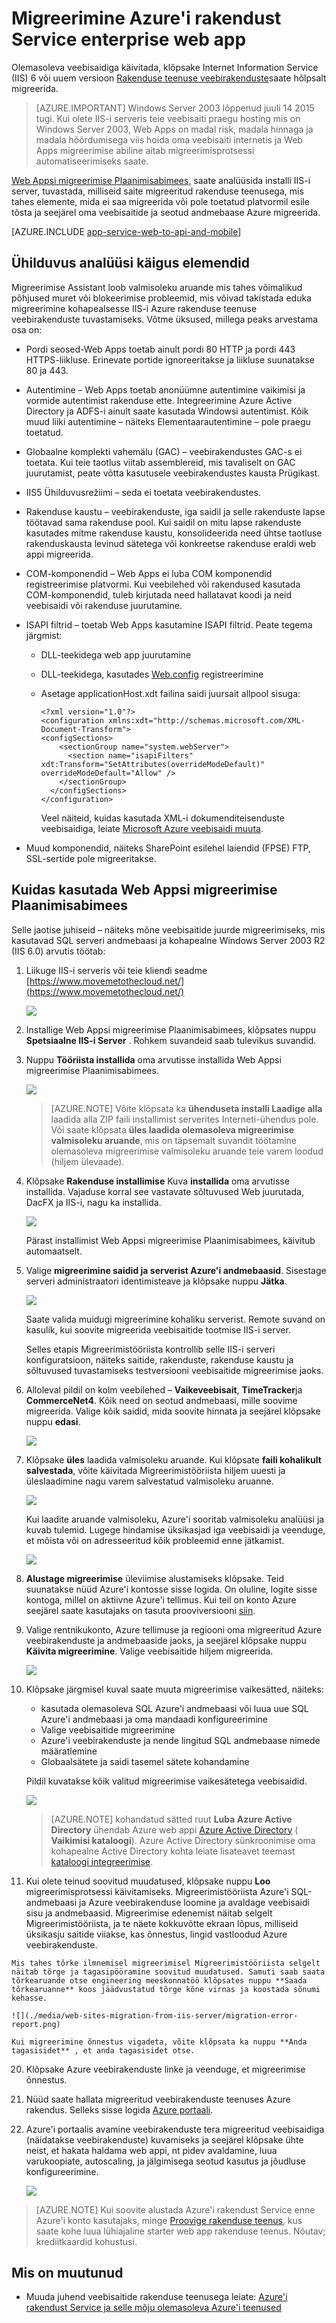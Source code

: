 <properties 
    pageTitle="Migreerimine Azure'i rakendust Service enterprise web app" 
    description="Näitab, kuidas kasutada kiiresti migreerimine olemasoleva IIS-i veebisaitide Azure'i rakenduse teenuse veebirakenduste Web Appsi migreerimise Plaanimisabimees" 
    services="app-service" 
    documentationCenter="" 
    authors="cephalin" 
    writer="cephalin" 
    manager="wpickett" 
    editor=""/>

<tags 
    ms.service="app-service" 
    ms.workload="na" 
    ms.tgt_pltfrm="na" 
    ms.devlang="na" 
    ms.topic="article" 
    ms.date="07/01/2016" 
    ms.author="cephalin"/>

# <a name="migrate-an-enterprise-web-app-to-azure-app-service"></a>Migreerimine Azure'i rakendust Service enterprise web app

Olemasoleva veebisaidiga käivitada, klõpsake Internet Information Service (IIS) 6 või uuem versioon [Rakenduse teenuse veebirakenduste](http://go.microsoft.com/fwlink/?LinkId=529714)saate hõlpsalt migreerida. 

>[AZURE.IMPORTANT] Windows Server 2003 lõppenud juuli 14 2015 tugi. Kui olete IIS-i serveris teie veebisaiti praegu hosting mis on Windows Server 2003, Web Apps on madal risk, madala hinnaga ja madala hõõrdumisega viis hoida oma veebisaiti internetis ja Web Apps migreerimise abiline aitab migreerimisprotsessi automatiseerimiseks saate. 

[Web Appsi migreerimise Plaanimisabimees,](https://www.movemetothecloud.net/) saate analüüsida installi IIS-i server, tuvastada, milliseid saite migreeritud rakenduse teenusega, mis tahes elemente, mida ei saa migreerida või pole toetatud platvormil esile tõsta ja seejärel oma veebisaitide ja seotud andmebaase Azure migreerida.

[AZURE.INCLUDE [app-service-web-to-api-and-mobile](../../includes/app-service-web-to-api-and-mobile.md)]

## <a name="elements-verified-during-compatibility-analysis"></a>Ühilduvus analüüsi käigus elemendid ##
Migreerimise Assistant loob valmisoleku aruande mis tahes võimalikud põhjused muret või blokeerimise probleemid, mis võivad takistada eduka migreerimine kohapealsesse IIS-i Azure rakenduse teenuse veebirakenduste tuvastamiseks. Võtme üksused, millega peaks arvestama osa on:

-   Pordi seosed-Web Apps toetab ainult pordi 80 HTTP ja pordi 443 HTTPS-liikluse. Erinevate portide ignoreeritakse ja liikluse suunatakse 80 ja 443. 
-   Autentimine – Web Apps toetab anonüümne autentimine vaikimisi ja vormide autentimist rakenduse ette. Integreerimine Azure Active Directory ja ADFS-i ainult saate kasutada Windowsi autentimist. Kõik muud liiki autentimine – näiteks Elementaarautentimine – pole praegu toetatud. 
-   Globaalne komplekti vahemälu (GAC) – veebirakendustes GAC-s ei toetata. Kui teie taotlus viitab assemblereid, mis tavaliselt on GAC juurutamist, peate võtta kasutusele veebirakendustes kausta Prügikast. 
-   IIS5 Ühilduvusrežiimi – seda ei toetata veebirakendustes. 
-   Rakenduse kaustu – veebirakenduste, iga saidil ja selle rakenduste lapse töötavad sama rakenduse pool. Kui saidil on mitu lapse rakenduste kasutades mitme rakenduse kaustu, konsolideerida need ühtse taotluse rakenduskausta levinud sätetega või konkreetse rakenduse eraldi web appi migreerida.
-   COM-komponendid – Web Apps ei luba COM komponendid registreerimise platvormi. Kui veebilehed või rakendused kasutada COM-komponendid, tuleb kirjutada need hallatavat koodi ja neid veebisaidi või rakenduse juurutamine.
-   ISAPI filtrid – toetab Web Apps kasutamine ISAPI filtrid. Peate tegema järgmist:
    -   DLL-teekidega web app juurutamine 
    -   DLL-teekidega, kasutades [Web.config](http://www.iis.net/configreference/system.webserver/isapifilters) registreerimine
    -   Asetage applicationHost.xdt failina saidi juursait allpool sisuga:

            <?xml version="1.0"?>
            <configuration xmlns:xdt="http://schemas.microsoft.com/XML-Document-Transform">
            <configSections>
                <sectionGroup name="system.webServer">
                  <section name="isapiFilters" xdt:Transform="SetAttributes(overrideModeDefault)" overrideModeDefault="Allow" />
                </sectionGroup>
              </configSections>
            </configuration>

        Veel näiteid, kuidas kasutada XML-i dokumenditeisenduste veebisaidiga, leiate [Microsoft Azure veebisaidi muuta](http://blogs.msdn.com/b/waws/archive/2014/06/17/transform-your-microsoft-azure-web-site.aspx).

-   Muud komponendid, näiteks SharePoint esilehel laiendid (FPSE) FTP, SSL-sertide pole migreeritakse.

## <a name="how-to-use-the-web-apps-migration-assistant"></a>Kuidas kasutada Web Appsi migreerimise Plaanimisabimees ##
Selle jaotise juhiseid – näiteks mõne veebisaitide juurde migreerimiseks, mis kasutavad SQL serveri andmebaasi ja kohapealne Windows Server 2003 R2 (IIS 6.0) arvutis töötab:

1.  Liikuge IIS-i serveris või teie kliendi seadme [https://www.movemetothecloud.net/](https://www.movemetothecloud.net/) 

    ![](./media/web-sites-migration-from-iis-server/migration-tool-homepage.png)

2.  Installige Web Appsi migreerimise Plaanimisabimees, klõpsates nuppu **Spetsiaalne IIS-i Server** . Rohkem suvandeid saab tulevikus suvandid. 
4.  Nuppu **Tööriista installida** oma arvutisse installida Web Appsi migreerimise Plaanimisabimees.

    ![](./media/web-sites-migration-from-iis-server/install-page.png)

    >[AZURE.NOTE] Võite klõpsata ka **ühenduseta installi Laadige alla** laadida alla ZIP faili installimist serverites Interneti-ühendus pole. Või saate klõpsata **üles laadida olemasoleva migreerimise valmisoleku aruande**, mis on täpsemalt suvandit töötamine olemasoleva migreerimise valmisoleku aruande teie varem loodud (hiljem ülevaade).

5.  Klõpsake **Rakenduse installimise** Kuva **installida** oma arvutisse installida. Vajaduse korral see vastavate sõltuvused Web juurutada, DacFX ja IIS-i, nagu ka installida. 

    ![](./media/web-sites-migration-from-iis-server/install-progress.png)

    Pärast installimist Web Appsi migreerimise Plaanimisabimees, käivitub automaatselt.
  
6.  Valige **migreerimine saidid ja serverist Azure'i andmebaasid**. Sisestage serveri administraatori identimisteave ja klõpsake nuppu **Jätka**. 

    ![](./media/web-sites-migration-from-iis-server/migrate-from-remote.png)

    Saate valida muidugi migreerimine kohaliku serverist. Remote suvand on kasulik, kui soovite migreerida veebisaitide tootmise IIS-i server.
 
    Selles etapis Migreerimistööriista kontrollib selle IIS-i serveri konfiguratsioon, näiteks saitide, rakenduste, rakenduse kaustu ja sõltuvused tuvastamiseks testversiooni veebisaitide migreerimise jaoks. 

8.  Alloleval pildil on kolm veebilehed – **Vaikeveebisait**, **TimeTracker**ja **CommerceNet4**. Kõik need on seotud andmebaasi, mille soovime migreerida. Valige kõik saidid, mida soovite hinnata ja seejärel klõpsake nuppu **edasi**.

    ![](./media/web-sites-migration-from-iis-server/select-migration-candidates.png)
 
9.  Klõpsake **üles** laadida valmisoleku aruande. Kui klõpsate **faili kohalikult salvestada**, võite käivitada Migreerimistööriista hiljem uuesti ja üleslaadimine nagu varem salvestatud valmisoleku aruanne.

    ![](./media/web-sites-migration-from-iis-server/upload-readiness-report.png)
 
    Kui laadite aruande valmisoleku, Azure'i sooritab valmisoleku analüüsi ja kuvab tulemid. Lugege hindamise üksikasjad iga veebisaidi ja veenduge, et mõista või on adresseeritud kõik probleemid enne jätkamist. 
 
    ![](./media/web-sites-migration-from-iis-server/readiness-assessment.png)

12. **Alustage migreerimise** üleviimise alustamiseks klõpsake. Teid suunatakse nüüd Azure'i kontosse sisse logida. On oluline, logite sisse kontoga, millel on aktiivne Azure'i tellimus. Kui teil on konto Azure seejärel saate kasutajaks on tasuta prooviversiooni [siin](https://azure.microsoft.com/pricing/free-trial/?WT.srch=1&WT.mc_ID=SEM_). 

13. Valige rentnikukonto, Azure tellimuse ja regiooni oma migreeritud Azure veebirakenduste ja andmebaaside jaoks, ja seejärel klõpsake nuppu **Käivita migreerimine**. Valige veebisaitide hiljem migreerida.

    ![](./media/web-sites-migration-from-iis-server/choose-tenant-account.png)

14. Klõpsake järgmisel kuval saate muuta migreerimise vaikesätted, näiteks:

    - kasutada olemasoleva SQL Azure'i andmebaasi või luua uue SQL Azure'i andmebaasi ja oma mandaadi konfigureerimine
    - Valige veebisaitide migreerimine
    - Azure'i veebirakenduste ja nende lingitud SQL andmebaase nimede määratlemine
    - Globaalsätete ja saidi tasemel sätete kohandamine

    Pildil kuvatakse kõik valitud migreerimise vaikesätetega veebisaidid.

    ![](./media/web-sites-migration-from-iis-server/migration-settings.png)

    >[AZURE.NOTE] kohandatud sätted ruut **Luba Azure Active Directory** ühendab Azure web appi [Azure Active Directory](active-directory-whatis.md) ( **Vaikimisi kataloogi**). Azure Active Directory sünkroonimise oma kohapealne Active Directory kohta leiate lisateavet teemast [kataloogi integreerimise](http://msdn.microsoft.com/library/jj573653).

16.  Kui olete teinud soovitud muudatused, klõpsake nuppu **Loo** migreerimisprotsessi käivitamiseks. Migreerimistööriista Azure'i SQL-andmebaasi ja Azure veebirakenduse loomine ja avaldage veebisaidi sisu ja andmebaasid. Migreerimise edenemist näitab selgelt Migreerimistööriista, ja te näete kokkuvõtte ekraan lõpus, milliseid üksikasju saitide viiakse, kas õnnestus, lingid vastloodud Azure veebirakenduste. 

    Mis tahes tõrke ilmnemisel migreerimisel Migreerimistööriista selgelt näitab tõrge ja tagasipööramine soovitud muudatused. Samuti saab saata tõrkearuande otse engineering meeskonnatöö klõpsates nuppu **Saada tõrkearuanne** koos jäädvustatud tõrge kõne virnas ja koostada sõnumi kehasse. 

    ![](./media/web-sites-migration-from-iis-server/migration-error-report.png)

    Kui migreerimine õnnestus vigadeta, võite klõpsata ka nuppu **Anda tagasisidet** , et anda tagasisidet otse. 
 
20. Klõpsake Azure veebirakenduste linke ja veenduge, et migreerimise õnnestus.

21. Nüüd saate hallata migreeritud veebirakenduste teenuses Azure rakendus. Selleks sisse logida [Azure portaali](https://portal.azure.com).

22. Azure'i portaalis avamine veebirakenduste tera migreeritud veebisaidiga (näidatakse veebirakenduste) kuvamiseks ja seejärel klõpsake ühte neist, et hakata haldama web appi, nt pidev avaldamine, luua varukoopiate, autoscaling, ja jälgimisega seotud kasutus ja jõudluse konfigureerimine.

    ![](./media/web-sites-migration-from-iis-server/TimeTrackerMigrated.png)

>[AZURE.NOTE] Kui soovite alustada Azure'i rakendust Service enne Azure'i konto kasutajaks, minge [Proovige rakenduse teenus](http://go.microsoft.com/fwlink/?LinkId=523751), kus saate kohe luua lühiajaline starter web app rakenduse teenus. Nõutav; krediitkaardid kohustusi.

## <a name="whats-changed"></a>Mis on muutunud
* Muuda juhend veebisaitide rakenduse teenusega leiate: [Azure'i rakendust Service ja selle mõju olemasoleva Azure'i teenused](http://go.microsoft.com/fwlink/?LinkId=529714)
 
